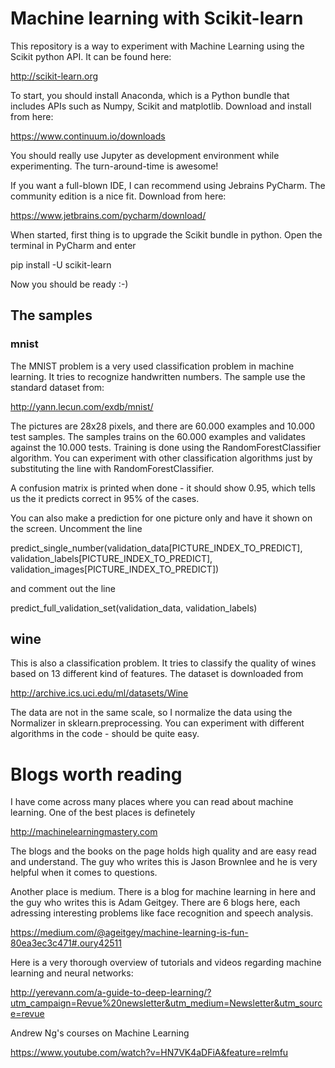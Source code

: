 # Machine learning with Scikit-learn

This repository is a way to experiment with Machine Learning using the Scikit python API.
It can be found here:

http://scikit-learn.org

To start, you should install Anaconda, which is a Python bundle that includes APIs such as Numpy, Scikit and matplotlib.
Download and install from here:

https://www.continuum.io/downloads

You should really use Jupyter as development environment while experimenting.
The turn-around-time is awesome!

If you want a full-blown IDE, I can recommend using Jebrains PyCharm. 
The community edition is a nice fit. Download from here:

https://www.jetbrains.com/pycharm/download/

When started, first thing is to upgrade the Scikit bundle in python. Open the terminal in PyCharm and enter 

pip install -U scikit-learn

Now you should be ready :-)

## The samples

### mnist

The MNIST problem is a very used classification problem in machine learning. It tries to recognize handwritten numbers. 
The sample use the standard dataset from:

http://yann.lecun.com/exdb/mnist/

The pictures are 28x28 pixels, and there are 60.000 examples and 10.000 test samples.
The samples trains on the 60.000 examples and validates against the 10.000 tests. 
Training is done using the RandomForestClassifier algorithm.
You can experiment with other classification algorithms just by substituting the line with RandomForestClassifier.

A confusion matrix is printed when done - it should show 0.95, which tells us the it predicts correct in 95% of the cases.

You can also make a prediction for one picture only and have it shown on the screen. Uncomment the line 

predict_single_number(validation_data[PICTURE_INDEX_TO_PREDICT], validation_labels[PICTURE_INDEX_TO_PREDICT], validation_images[PICTURE_INDEX_TO_PREDICT])

and comment out the line

predict_full_validation_set(validation_data, validation_labels)

## wine

This is also a classification problem. It tries to classify the quality of wines based on 13 different kind of features.
The dataset is downloaded from

http://archive.ics.uci.edu/ml/datasets/Wine

The data are not in the same scale, so I normalize the data using the Normalizer in sklearn.preprocessing.
You can experiment with different algorithms in the code - should be quite easy.


# Blogs worth reading

I have come across many places where you can read about machine learning. One of the best places is definetely 

http://machinelearningmastery.com

The blogs and the books on the page holds high quality and are easy read and understand.
The guy who writes this is Jason Brownlee and he is very helpful when it comes to questions.

Another place is medium. There is a blog for machine learning in here and the guy who writes this is Adam Geitgey.
There are 6 blogs here, each adressing interesting problems like face recognition and speech analysis.

https://medium.com/@ageitgey/machine-learning-is-fun-80ea3ec3c471#.oury42511


Here is a very thorough overview of tutorials and videos regarding machine learning and neural networks:

http://yerevann.com/a-guide-to-deep-learning/?utm_campaign=Revue%20newsletter&utm_medium=Newsletter&utm_source=revue


Andrew Ng's courses on Machine Learning

https://www.youtube.com/watch?v=HN7VK4aDFiA&feature=relmfu



